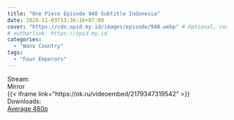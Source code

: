 ```yaml
---
title: "One Piece Episode 940 Subtitle Indonesia"
date: 2020-11-03T13:36:16+07:00
cover: "https://cdn.opid.my.id/images/episode/940.webp" # Optional, cover
# authorlink: https://opid.my.id
categories:
  - "Wano Country"
tags:
  - "Four Emperors"
---
```

<div class="ui menu violet borderless inverted">
  <div class="header item active">
        Stream:
    </div>
  <a class="active item" data-tab="mirror">
    <i class="odnoklassniki icon"></i> Mirror
  </a>
</div>
<div class="ui bottom attached tab segment active" style="border:0 !important;" data-tab="mirror">
{{< iframe link="https://ok.ru/videoembed/2179347319542" >}}
</div>
<div class="ui menu violet borderless inverted">
  <div class="header item active">
        Downloads:
    </div>
  <a class="item nounderline" href="https://ouo.io/7JaEYp" target="_blank" rel="dofollow"><i class="google drive icon"></i>
    Average 480p</a>
</div>